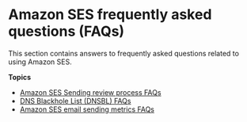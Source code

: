 # Amazon SES frequently asked questions \(FAQs\)<a name="faqs"></a>

This section contains answers to frequently asked questions related to using Amazon SES\.

**Topics**
+ [Amazon SES Sending review process FAQs](faqs-enforcement.md)
+ [DNS Blackhole List \(DNSBL\) FAQs](faqs-dnsbls.md)
+ [Amazon SES email sending metrics FAQs](faqs-metrics.md)
